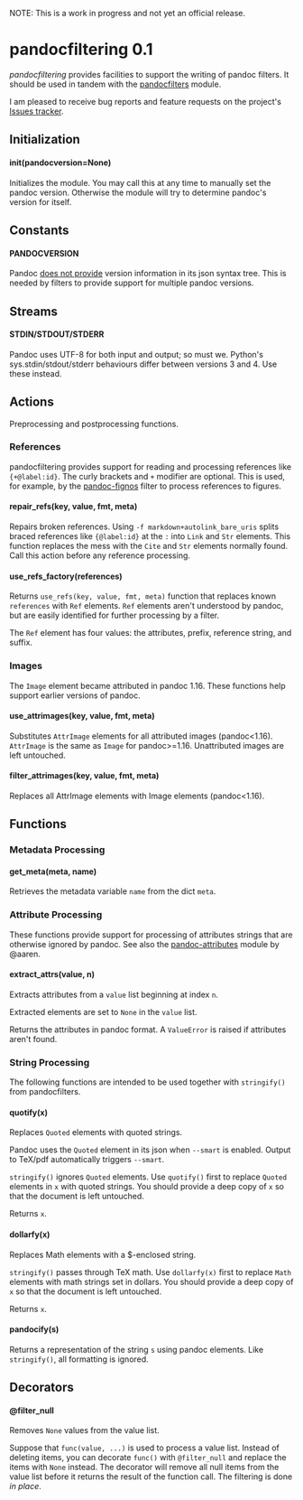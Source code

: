 

NOTE: This is a work in progress and not yet an official release.


pandocfiltering 0.1
===================

*pandocfiltering* provides facilities to support the writing of pandoc filters.  It should be used in tandem with the [pandocfilters] module.

I am pleased to receive bug reports and feature requests on the project's [Issues tracker].

[pandocfilters]: https://github.com/jgm/pandocfilters
[fignos]: https://github.com/tomduck/pandoc-fignos
[eqnos]: https://github.com/tomduck/pandoc-eqnos
[tablenos]: https://github.com/tomduck/pandoc-tablenos
[Issues tracker]: https://github.com/tomduck/pandocfiltering/issues


Initialization
--------------

#### init(pandocversion=None) ####

Initializes the module.  You may call this at any time to manually set the pandoc version.  Otherwise the module will try to determine pandoc's version for itself.


Constants
---------

#### PANDOCVERSION  ####

Pandoc [does not provide] version information in its json syntax tree.  This is needed by filters to provide support for multiple pandoc versions.

[does not provide]: https://github.com/jgm/pandoc/issues/2640


Streams
-------

#### STDIN/STDOUT/STDERR ####

Pandoc uses UTF-8 for both input and output; so must we.  Python's  sys.stdin/stdout/stderr behaviours differ between versions 3 and 4.  Use these instead.


Actions
-------

Preprocessing and postprocessing functions.


### References ###

pandocfiltering provides support for reading and processing references like `{+@label:id}`.  The curly brackets and `+` modifier are optional.  This is used, for example, by the [pandoc-fignos] filter to process references to figures.

[pandoc-fignos]: https://github.com/tomduck/pandoc-fignos


#### repair_refs(key, value, fmt, meta) ####

Repairs broken references.  Using `-f markdown+autolink_bare_uris` splits braced references like `{@label:id}` at the `:` into `Link` and `Str` elements.  This function replaces the mess with the `Cite` and `Str` elements normally found.  Call this action before any reference processing.


#### use_refs_factory(references) ####

Returns `use_refs(key, value, fmt, meta)` function that replaces known `references` with `Ref` elements.  `Ref` elements aren't understood by pandoc, but are easily identified for further processing by a filter.

The `Ref` element has four values: the attributes, prefix, reference string, and suffix.


### Images ###

The `Image` element became attributed in pandoc 1.16.  These functions help support earlier versions of pandoc.


#### use_attrimages(key, value, fmt, meta) ####

Substitutes `AttrImage` elements for all attributed images (pandoc<1.16).  `AttrImage` is the same as `Image` for pandoc>=1.16.  Unattributed images are left untouched.


#### filter_attrimages(key, value, fmt, meta) ####

Replaces all AttrImage elements with Image elements (pandoc<1.16).


Functions
---------

### Metadata Processing ###

#### get_meta(meta, name) ####

Retrieves the metadata variable `name` from the dict `meta`.


### Attribute Processing ###

These functions provide support for processing of attributes strings that are otherwise ignored by pandoc.  See also the [pandoc-attributes] module by @aaren.

[pandoc-attributes]: https://github.com/aaren/pandoc-attributes


#### extract_attrs(value, n) ####

Extracts attributes from a `value` list beginning at index `n`.

Extracted elements are set to `None` in the `value` list.
    
Returns the attributes in pandoc format.  A `ValueError` is raised if attributes aren't found.


### String Processing ###

The following functions are intended to be used together with `stringify()` from pandocfilters.


#### quotify(x) ####

Replaces `Quoted` elements with quoted strings.

Pandoc uses the `Quoted` element in its json when `--smart` is enabled.  Output to TeX/pdf automatically triggers `--smart`.

`stringify()` ignores `Quoted` elements.  Use `quotify()` first to replace `Quoted` elements in `x` with quoted strings.  You should provide a deep copy of `x` so that the document is left untouched.

Returns `x`.


#### dollarfy(x) ####

Replaces Math elements with a $-enclosed string.

`stringify()` passes through TeX math.  Use `dollarfy(x)` first to replace `Math` elements with math strings set in dollars.  You should provide a deep copy of `x` so that the document is left untouched.

Returns `x`.


#### pandocify(s) ####

Returns a representation of the string `s` using pandoc elements.
Like `stringify()`, all formatting is ignored.


Decorators
----------

#### @filter_null ####

Removes `None` values from the value list.

Suppose that `func(value, ...)` is used to process a value list.  Instead of deleting items, you can decorate `func()` with `@filter_null` and replace the items with `None` instead.  The decorator will remove all null items from the value list before it returns the result of the function call.  The filtering is done *in place*.

